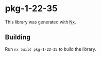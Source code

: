 # pkg-1-22-35

This library was generated with [Nx](https://nx.dev).

## Building

Run `nx build pkg-1-22-35` to build the library.
